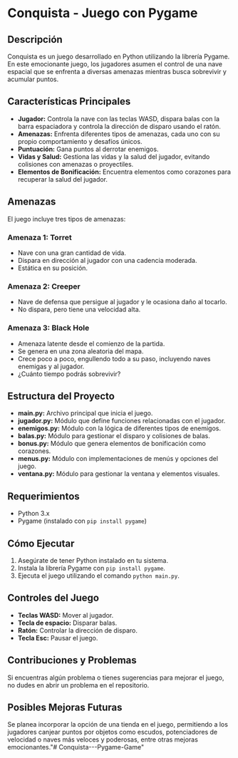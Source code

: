 # Conquista - Juego con Pygame

## Descripción
Conquista es un juego desarrollado en Python utilizando la librería Pygame. En este emocionante juego, los jugadores asumen el control de una nave espacial que se enfrenta a diversas amenazas mientras busca sobrevivir y acumular puntos.

## Características Principales
- **Jugador:** Controla la nave con las teclas WASD, dispara balas con la barra espaciadora y controla la dirección de disparo usando el ratón.
- **Amenazas:** Enfrenta diferentes tipos de amenazas, cada uno con su propio comportamiento y desafíos únicos.
- **Puntuación:** Gana puntos al derrotar enemigos.
- **Vidas y Salud:** Gestiona las vidas y la salud del jugador, evitando colisiones con amenazas o proyectiles.
- **Elementos de Bonificación:** Encuentra elementos como corazones para recuperar la salud del jugador.

## Amenazas
El juego incluye tres tipos de amenazas:

### Amenaza 1: Torret
- Nave con una gran cantidad de vida.
- Dispara en dirección al jugador con una cadencia moderada.
- Estática en su posición.

### Amenaza 2: Creeper
- Nave de defensa que persigue al jugador y le ocasiona daño al tocarlo.
- No dispara, pero tiene una velocidad alta.

### Amenaza 3: Black Hole
- Amenaza latente desde el comienzo de la partida.
- Se genera en una zona aleatoria del mapa.
- Crece poco a poco, engullendo todo a su paso, incluyendo naves enemigas y al jugador.
- ¿Cuánto tiempo podrás sobrevivir?

## Estructura del Proyecto
- **main.py:** Archivo principal que inicia el juego.
- **jugador.py:** Módulo que define funciones relacionadas con el jugador.
- **enemigos.py:** Módulo con la lógica de diferentes tipos de enemigos.
- **balas.py:** Módulo para gestionar el disparo y colisiones de balas.
- **bonus.py:** Módulo que genera elementos de bonificación como corazones.
- **menus.py:** Módulo con implementaciones de menús y opciones del juego.
- **ventana.py:** Módulo para gestionar la ventana y elementos visuales.

## Requerimientos
- Python 3.x
- Pygame (instalado con `pip install pygame`)

## Cómo Ejecutar
1. Asegúrate de tener Python instalado en tu sistema.
2. Instala la librería Pygame con `pip install pygame`.
3. Ejecuta el juego utilizando el comando `python main.py`.

## Controles del Juego
- **Teclas WASD:** Mover al jugador.
- **Tecla de espacio:** Disparar balas.
- **Ratón:** Controlar la dirección de disparo.
- **Tecla Esc:** Pausar el juego.

## Contribuciones y Problemas
Si encuentras algún problema o tienes sugerencias para mejorar el juego, no dudes en abrir un problema en el repositorio.

## Posibles Mejoras Futuras
Se planea incorporar la opción de una tienda en el juego, permitiendo a los jugadores canjear puntos por objetos como escudos, potenciadores de velocidad o naves más veloces y poderosas, entre otras mejoras emocionantes."# Conquista---Pygame-Game" 
